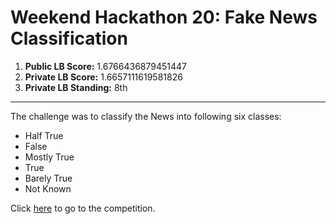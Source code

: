 <h1>Weekend Hackathon 20: Fake News Classification</h1>
<ol>
	<li><strong>Public LB Score:</strong> 1.6766436879451447</li>
	<li><strong>Private LB Score:</strong> 1.6657111619581826</li>
	<li><strong>Private LB Standing:</strong> 8th</li>
</ol>
<hr>
<p>The challenge was to classify the News into following six classes:</p>
<ul>
	<li>Half True</li>
	<li>False</li>
	<li>Mostly True</li>
	<li>True</li>
	<li>Barely True</li>
	<li>Not Known</li>
</ul>
<p>Click <a href="https://www.machinehack.com/hackathons/fake_news_content_detection_weekend_hackathon_20">here</a> to go to the competition.</p>
